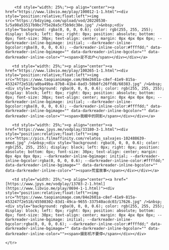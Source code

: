       
   <tr>
         
        <td style="width: 25%;"><p align="center"><a href="https://www.libvio.me/play/100012-1-1.html"><div style="position:relative;float:left"><img src="https://bdzyimg.com/upload/vod/20220530-5/5a98a53517b9bc7f5e28a5cf5b9dc38e.jpg" />&nbsp;<div style="background: rgba(0, 0, 0, 0.6); color: rgb(255, 255, 255); display: block; left: 0px; right: 0px; position: absolute; bottom: 0px; font-size: 30px; text-align: center; margin: 0px 4px 0px 0px; --darkreader-inline-bgimage: initial; --darkreader-inline-bgcolor:rgba(0, 0, 0, 0.6); --darkreader-inline-color:#ffffdd;" data-darkreader-inline-bgimage="" data-darkreader-inline-bgcolor="" data-darkreader-inline-color=""><span>足不出户</span></div></div></a>
                      
       <td style="width: 25%;"><p align="center"><a href="https://www.libvio.me/play/100265-1-1.html"><div style="position:relative;float:left"><img src="https://www.taopianimage.com/84e2601a-c8ef-41e9-815a-453247f2e518/a0ba49ba-87b8-41b4-8ad3-50b8fc26ffd8/60383.jpg" />&nbsp;<div style="background: rgba(0, 0, 0, 0.6); color: rgb(255, 255, 255); display: block; left: 0px; right: 0px; position: absolute; bottom: 0px; font-size: 30px; text-align: center; margin: 0px 4px 0px 0px; --darkreader-inline-bgimage: initial; --darkreader-inline-bgcolor:rgba(0, 0, 0, 0.6); --darkreader-inline-color:#ffffdd;" data-darkreader-inline-bgimage="" data-darkreader-inline-bgcolor="" data-darkreader-inline-color=""><span>我眼中的阴影</span></div></div></a>    
             
       <td style="width: 25%;"><p align="center"><a href="https://www.jpys.me/vodplay/33180-3-1.html"><div style="position:relative;float:left"><img src="https://pics.filmaffinity.com/relatos_salvajes-102488639-mmed.jpg" />&nbsp;<div style="background: rgba(0, 0, 0, 0.6); color: rgb(255, 255, 255); display: block; left: 0px; right: 0px; position: absolute; bottom: 0px; font-size: 30px; text-align: center; margin: 0px 4px 0px 0px; --darkreader-inline-bgimage: initial; --darkreader-inline-bgcolor:rgba(0, 0, 0, 0.6); --darkreader-inline-color:#ffffdd;" data-darkreader-inline-bgimage="" data-darkreader-inline-bgcolor="" data-darkreader-inline-color=""><span>荒蛮故事</span></div></div></a>        
             
       <td style="width: 25%;"><p align="center"><a href="[https://www.jpys.me/vodplay/13703-2-1.html](https://www.libvio.me/play/8694-1-1.html)"><div style="position:relative;float:left"><img src="https://www.taopianimage.com/84e2601a-c8ef-41e9-815a-453247f2e518/45508302-83d1-49ca-9655-337540acdc03/17626.jpg" />&nbsp;<div style="background: rgba(0, 0, 0, 0.6); color: rgb(255, 255, 255); display: block; left: 0px; right: 0px; position: absolute; bottom: 0px; font-size: 30px; text-align: center; margin: 0px 4px 0px 0px; --darkreader-inline-bgimage: initial; --darkreader-inline-bgcolor:rgba(0, 0, 0, 0.6); --darkreader-inline-color:#ffffdd;" data-darkreader-inline-bgimage="" data-darkreader-inline-bgcolor="" data-darkreader-inline-color=""><span>摄影机不要停</span></div></div> 

    </tr>  
